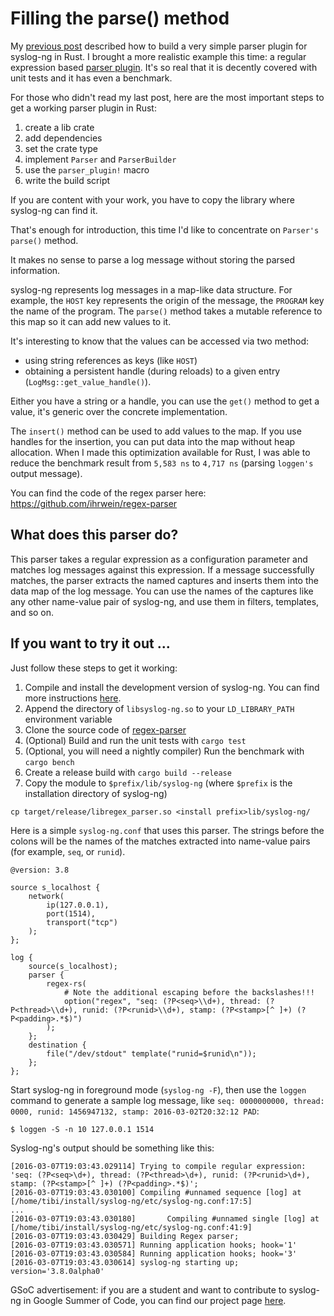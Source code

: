 # Filling the parse() method

My [previous post](https://syslog-ng.org/syslog-ng-and-rust/) described how to build a very simple parser plugin for
syslog-ng in Rust. I brought a more realistic example this time: a regular
expression based [parser plugin](https://github.com/ihrwein/regex-parser).
It's so real that it is decently covered with unit tests and it has even a
benchmark.

For those who didn't read my last post, here are the most important steps to
get a working parser plugin in Rust:

1. create a lib crate
1. add dependencies
1. set the crate type
1. implement `Parser` and `ParserBuilder`
1. use the `parser_plugin!` macro
1. write the build script

If you are content with your work, you have to copy the library where syslog-ng
can find it.

That's enough for introduction, this time I'd like to concentrate on `Parser's`
`parse()` method.

It makes no sense to parse a log message without storing the parsed
information.

syslog-ng represents log messages in a map-like data structure. For example,
the `HOST` key represents the origin of the message, the `PROGRAM` key the name
of the program. The `parse()` method takes a mutable reference to this map so
it can add new values to it.

It's interesting to know that the values can be accessed via two method:
* using string references as keys (like `HOST`)
* obtaining a persistent handle (during reloads) to a given entry
  (`LogMsg::get_value_handle()`).

Either you have a string or a handle, you can use the `get()` method to get a
value, it's generic over the concrete implementation.

The `insert()` method can be used to add values to the map. If you use handles
for the insertion, you can put data into the map without heap allocation.
When I made this optimization available for Rust, I was able to reduce the benchmark
result from `5,583 ns` to `4,717 ns` (parsing `loggen's` output message).

You can find the code of the regex parser here:
https://github.com/ihrwein/regex-parser

## What does this parser do?

This parser takes a regular expression as a configuration parameter and matches
log messages against this expression. If a message successfully matches,
the parser extracts the named captures and inserts them into the data map of the log message.
You can use the names of the captures like any other name-value pair of syslog-ng, and use them
in filters, templates, and so on.

## If you want to try it out ...

Just follow these steps to get it working:

1. Compile and install the development version of syslog-ng. You can find
more instructions [here](https://github.com/balabit/syslog-ng#installation-from-source).
1. Append the directory of `libsyslog-ng.so` to your `LD_LIBRARY_PATH` environment variable
1. Clone the source code of [regex-parser](https://github.com/ihrwein/regex-parser)
1. (Optional) Build and run the unit tests with `cargo test`
1. (Optional, you will need a nightly compiler) Run the benchmark with `cargo bench`
1. Create a release build with `cargo build --release`
1. Copy the module to `$prefix/lib/syslog-ng` (where `$prefix` is the installation directory of syslog-ng)

```
cp target/release/libregex_parser.so <install prefix>lib/syslog-ng/
```

Here is a simple `syslog-ng.conf` that uses this parser.
The strings before the colons will be the names of the matches
extracted into name-value pairs (for example, `seq`, or `runid`).

```
@version: 3.8

source s_localhost {
    network(
        ip(127.0.0.1),
        port(1514),
        transport("tcp")
    );
};

log {
    source(s_localhost);
    parser {
        regex-rs(
            # Note the additional escaping before the backslashes!!!
            option("regex", "seq: (?P<seq>\\d+), thread: (?P<thread>\\d+), runid: (?P<runid>\\d+), stamp: (?P<stamp>[^ ]+) (?P<padding>.*$)")
        );
    };
    destination {
        file("/dev/stdout" template("runid=$runid\n"));
    };
};
```

Start syslog-ng in foreground mode (`syslog-ng -F`), then use the `loggen` command to generate a sample log message,
like `seq: 0000000000, thread: 0000, runid: 1456947132, stamp: 2016-03-02T20:32:12 PAD`:

```
$ loggen -S -n 10 127.0.0.1 1514
```

Syslog-ng's output should be something like this:

```
[2016-03-07T19:03:43.029114] Trying to compile regular expression: 'seq: (?P<seq>\d+), thread: (?P<thread>\d+), runid: (?P<runid>\d+), stamp: (?P<stamp>[^ ]+) (?P<padding>.*$)';
[2016-03-07T19:03:43.030100] Compiling #unnamed sequence [log] at [/home/tibi/install/syslog-ng/etc/syslog-ng.conf:17:5]
...
[2016-03-07T19:03:43.030180]       Compiling #unnamed single [log] at [/home/tibi/install/syslog-ng/etc/syslog-ng.conf:41:9]
[2016-03-07T19:03:43.030429] Building Regex parser;
[2016-03-07T19:03:43.030571] Running application hooks; hook='1'
[2016-03-07T19:03:43.030584] Running application hooks; hook='3'
[2016-03-07T19:03:43.030614] syslog-ng starting up; version='3.8.0alpha0'
```

GSoC advertisement: if you are a student and want to contribute to syslog-ng in
Google Summer of Code, you can find our project page
[here](https://github.com/balabit/syslog-ng/wiki/GSoC2016).
